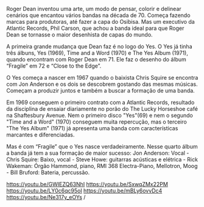 Roger Dean  inventou uma arte, um modo de pensar, colorir e delinear cenários que encantou vários bandas na década de 70. Começa fazendo marcas para produtoras, até fazer a capa do Osibisa. Mas um executivo da Atlantic Records, Phil Carson, que achou a banda ideal para que Roger Dean se tornasse o maior desenhista de capas do mundo. 

A primeira grande mudança que Dean faz é no logo do Yes. O Yes já tinha três álbuns,  Yes (1969), Time and a Word (1970) e The Yes Album (1971), quando encontram com Roger Dean em 71.  Ele faz o desenho do álbum “Fragile”  em 72 e “Close to the Edge”.
 
O Yes começa a nascer em 1967 quando o baixista Chris Squire se encontra com Jon Anderson e os dois se descobrem gostando das mesmas músicas. Começam a produzir juntos e também a buscar a formação de uma banda. 

Em 1969 conseguem o primeiro contrato com a Atlantic Records, resultado da disciplina de ensaiar diariamente no porão do The Lucky Horseshoe café na Shaftesbury Avenue. Nem o primeiro disco "Yes"(69) e nem o segundo "Time and a Word" (1970) conseguem muita repercução, mas o terceiro "The Yes Album" (1971) já apresenta uma banda com características marcantes e diferenciadas. 

Mas é com “Fragile” que o Yes nasce verdadeiramente. Nesse quarto álbum a banda já tem a sua formação de maior sucesso: Jon Anderson: Vocal - Chris Squire: Baixo, vocal - Steve Howe: guitarras acústicas e elétrica - Rick Wakeman: Órgão Hammond, piano, RMI 368 Electra-Piano, Mellotron, Moog - Bill Bruford: Bateria, percussão.
 

https://youtu.be/GWIEZQ63NhI
https://youtu.be/SxwqZMx22PM 
https://youtu.be/LY0c6qc95oI 
https://youtu.be/mBLy6ovvDc4 
https://youtu.be/Ne317y_eOYs 
/ 

